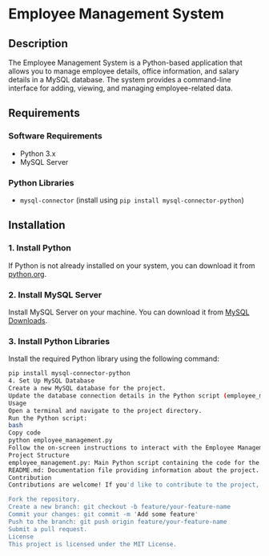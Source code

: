 # Employee Management System

## Description
The Employee Management System is a Python-based application that allows you to manage employee details, office information, and salary details in a MySQL database. The system provides a command-line interface for adding, viewing, and managing employee-related data.

## Requirements

### Software Requirements
- Python 3.x
- MySQL Server

### Python Libraries
- `mysql-connector` (install using `pip install mysql-connector-python`)

## Installation

### 1. Install Python
If Python is not already installed on your system, you can download it from [python.org](https://www.python.org/downloads/).

### 2. Install MySQL Server
Install MySQL Server on your machine. You can download it from [MySQL Downloads](https://dev.mysql.com/downloads/mysql/).

### 3. Install Python Libraries
Install the required Python library using the following command:
```bash
pip install mysql-connector-python
4. Set Up MySQL Database
Create a new MySQL database for the project.
Update the database connection details in the Python script (employee_management.py) with the correct host, username, password, and database name.
Usage
Open a terminal and navigate to the project directory.
Run the Python script:
bash
Copy code
python employee_management.py
Follow the on-screen instructions to interact with the Employee Management System.
Project Structure
employee_management.py: Main Python script containing the code for the Employee Management System.
README.md: Documentation file providing information about the project.
Contribution
Contributions are welcome! If you'd like to contribute to the project, please follow these steps:

Fork the repository.
Create a new branch: git checkout -b feature/your-feature-name
Commit your changes: git commit -m 'Add some feature'
Push to the branch: git push origin feature/your-feature-name
Submit a pull request.
License
This project is licensed under the MIT License.
